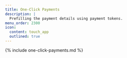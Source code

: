 ```yaml
---
title: One-Click Payments
description: |
  Prefilling the payment details using payment tokens.
menu_order: 2300
icon:
  content: touch_app
  outlined: true
---
```


{% include one-click-payments.md %}
